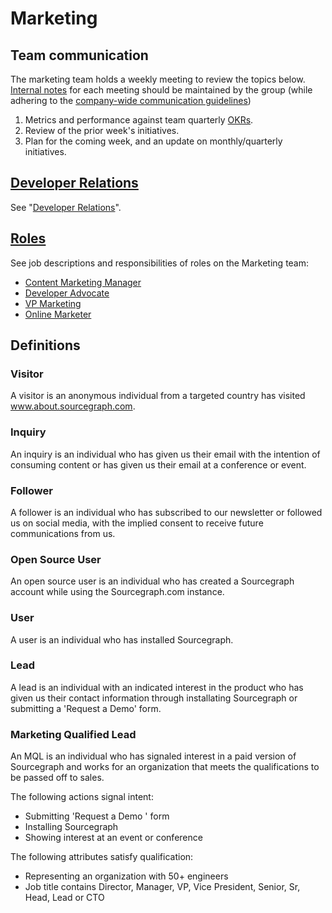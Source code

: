 # Marketing

## Team communication

The marketing team holds a weekly meeting to review the topics below. [Internal notes](https://docs.google.com/document/d/1vX3vF6t8HP-7-K9giM85UKEoAhmhy-ifAvbbFDvmKwo/edit#) for each meeting should be maintained by the group (while adhering to the [company-wide communication guidelines](../communication/index.md))

1. Metrics and performance against team quarterly [OKRs](../../company/okrs/index.md).
2. Review of the prior week's initiatives.
3. Plan for the coming week, and an update on monthly/quarterly initiatives.

## [Developer Relations](developer-relations/index.md)

See "[Developer Relations](developer-relations/index.md)".

## [Roles](roles.md)

See job descriptions and responsibilities of roles on the Marketing team:

- [Content Marketing Manager](roles.md#content-marketing-manager)
- [Developer Advocate](roles.md#developer-advocate)
- [VP Marketing](roles.md#vp-marketing)
- [Online Marketer](roles.md#online-marketer)

## Definitions

### Visitor

A visitor is an anonymous individual from a targeted country has visited www.about.sourcegraph.com.

### Inquiry

An inquiry is an individual who has given us their email with the intention of consuming content or has given us their email at a conference or event. 

### Follower

A follower is an individual who has subscribed to our newsletter or followed us on social media, with the implied consent to receive future communications from us. 

### Open Source User

An open source user is an individual who has created a Sourcegraph account while using the Sourcegraph.com instance. 

### User

A user is an individual who has installed Sourcegraph.

### Lead

A lead is an individual with an indicated interest in the product who has given us their contact information through installating Sourcegraph or submitting a 'Request a Demo' form. 

### Marketing Qualified Lead

An MQL is an individual who has signaled interest in a paid version of Sourcegraph and works for an organization that meets the qualifications to be passed off to sales.

The following actions signal intent:
- Submitting 'Request a Demo ' form
- Installing Sourcegraph
- Showing interest at an event or conference

The following attributes satisfy qualification:
- Representing an organization with 50+ engineers
- Job title contains Director, Manager, VP, Vice President, Senior, Sr, Head, Lead or CTO
